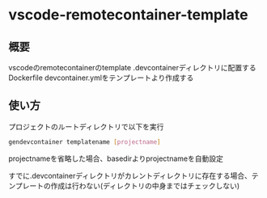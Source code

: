 # vscode-remotecontainer-template

## 概要

vscodeのremotecontainerのtemplate
.devcontainerディレクトリに配置するDockerfile devcontainer.ymlをテンプレートより作成する

## 使い方

プロジェクトのルートディレクトリで以下を実行

```bash
gendevcontainer templatename [projectname]  
```

projectnameを省略した場合、basedirよりprojectnameを自動設定

すでに.devcontainerディレクトリがカレントディレクトリに存在する場合、テンプレートの作成は行わない(ディレクトリの中身まではチェックしない)
